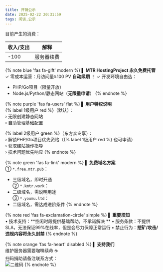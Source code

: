 ```yaml
---
title: 开销公示
date: 2025-02-22 20:31:59
tags: 闲谈,公示
---
```


目前产生的消费：

| 收入/支出 | 解释 |
| ----------- | ----------- |
| -100 | 服务器续费 |

{% note blue 'fas fa-gift' modern %}
**▌ MTR HostingProject 永久免费托管**  
✓ 零成本运营：月访问量≥100 PV **自动续期** ！
✓ 开发环境自由选：  
  - PHP/Go项目（限量开放）  
  - Node.js/Python/静态网站（**无限量申请**）
{% endnote %}

{% note purple 'fas fa-users' flat %}
**▌ 用户特权说明**  
{% label 1级用户 red %}（默认）：  
› 无限创建静态网站  
› 自助管理基础配置  

{% label 2级用户 green %}（东方众专享）：  
› 解锁PHP/Go项目优先资格（{% label 1级用户 red %} 也可申请）  
› 获取建站操作指导  
› 技术问题优先响应
{% endnote %}

{% note green 'fas fa-link' modern %}
**▌ 免费域名方案**  
① `*.free.mtr.pub`：  
   - 三级域名，即时开通  
② `*.kmtr.work`：  
   - 二级域名，需说明用途  
③ `*.youmu.ltd`：  
   - 二级域名，需达成进阶条件
{% endnote %}

{% note red 'fas fa-exclamation-circle' simple %}
**▌ 重要须知**  
• 技术支持：**空闲时段提供基础帮助，不承诺解决 ** 
• 服务条款：不提供SLA，无法保证99%在线率，但是会尽力保障正常运行
• 禁止行为：**挖矿/攻击/违规内容将永久封禁**
{% endnote %}

{% note orange 'fas fa-heart' disabled %}
**▌ 支持我们**  
维护服务器需要咖啡续命 ☕  
扫码捐助请备注联系方式：  
![二维码](https://img.youmu.ltd/file/AgACAgUAAyEGAASSRK4yAAMLZ7XXxuD14LygW91VaMdHLqBczgUAAmbDMRuhhqhVHMa_WPhpZDcBAAMCAAN3AAM2BA.png)
{% endnote %}